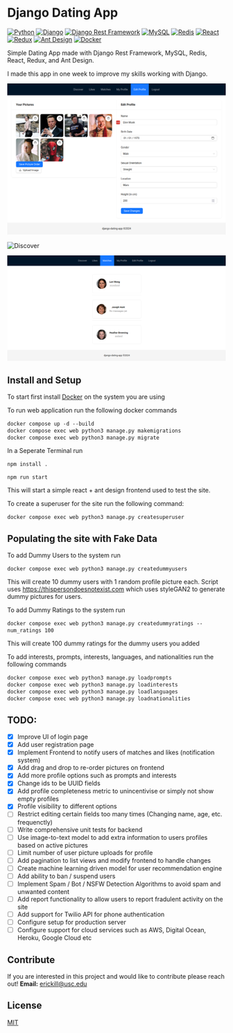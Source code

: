 # Django Dating App

[![Python](https://img.shields.io/badge/Python-3.x-blue)](https://www.python.org/)
[![Django](https://img.shields.io/badge/Django-5.x-green)](https://www.djangoproject.com/)
[![Django Rest Framework](https://img.shields.io/badge/Django%20Rest%20Framework-3.x-green)](https://www.django-rest-framework.org/)
[![MySQL](https://img.shields.io/badge/MySQL-8.x-blue)](https://www.mysql.com/)
[![Redis](https://img.shields.io/badge/Redis-7.x-red)](https://redis.io/)
[![React](https://img.shields.io/badge/React-18.x-blue)](https://reactjs.org/)
[![Redux](https://img.shields.io/badge/Redux-9.x-purple)](https://redux.js.org/)
[![Ant Design](https://img.shields.io/badge/Ant%20Design-4.x-blue)](https://ant.design/)
[![Docker](https://img.shields.io/badge/Docker-20.x-blue)](https://www.docker.com/)

Simple Dating App made with Django Rest Framework, MySQL, Redis, React, Redux, and Ant Design.

I made this app in one week to improve my skills working with Django.

![Edit Profile](assets/edit_profile.png)

![Discover](assets/discover.png)

![Matches](assets/matches.png)

## Install and Setup

To start first install [Docker](https://docs.docker.com/engine/install/) on the system you are using

To run web application run the following docker commands

```
docker compose up -d --build
docker compose exec web python3 manage.py makemigrations
docker compose exec web python3 manage.py migrate
```

In a Seperate Terminal run

```
npm install .
```

```
npm run start
```

This will start a simple react + ant design frontend used to test the site.

To create a superuser for the site run the following command:

```
docker compose exec web python3 manage.py createsuperuser
```

<!-- To run api endpoint test cases run
```
docker compose exec web python3 manage.py test
``` -->

## Populating the site with Fake Data

To add Dummy Users to the system run

```
docker compose exec web python3 manage.py createdummyusers
```

This will create 10 dummy users with 1 random profile picture each.
Script uses https://thispersondoesnotexist.com which uses styleGAN2 to generate dummy pictures for users.

To add Dummy Ratings to the system run

```
docker compose exec web python3 manage.py createdummyratings --num_ratings 100
```

This will create 100 dummy ratings for the dummy users you added

To add interests, prompts, interests, languages, and nationalities run the following commands

```
docker compose exec web python3 manage.py loadprompts
docker compose exec web python3 manage.py loadinterests
docker compose exec web python3 manage.py loadlanguages
docker compose exec web python3 manage.py loadnationalities
```



## TODO:

-   [x] Improve UI of login page
-   [x] Add user registration page
-   [x] Implement Frontend to notify users of matches and likes (notification system)
-   [x] Add drag and drop to re-order pictures on frontend
-   [x] Add more profile options such as prompts and interests
-   [x] Change ids to be UUID fields
-   [x] Add profile completeness metric to unincentivise or simply not show empty profiles
-   [x] Profile visibility to different options
-   [ ] Restrict editing certain fields too many times (Changing name, age, etc. frequenctly)
-   [ ] Write comprehensive unit tests for backend
-   [ ] Use image-to-text model to add extra information to users profiles based on active pictures
-   [ ] Limit number of user picture uploads for profile
-   [ ] Add pagination to list views and modify frontend to handle changes
-   [ ] Create machine learning driven model for user recommendation engine
-   [ ] Add ability to ban / suspend users
-   [ ] Implement Spam / Bot / NSFW Detection Algorithms to avoid spam and unwanted content
-   [ ] Add report functionality to allow users to report fradulent activity on the site
-   [ ] Add support for Twilio API for phone authentication
-   [ ] Configure setup for production server
-   [ ] Configure support for cloud services such as AWS, Digital Ocean, Heroku, Google Cloud etc

## Contribute

If you are interested in this project and would like to contribute please reach out! **Email:** [erickill@usc.edu](mailto:erickill@usc.edu)

## License

[MIT](LICENSE.txt)
